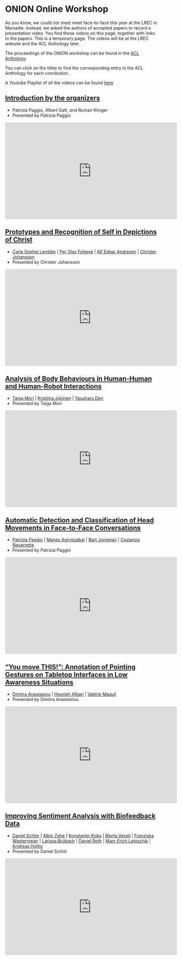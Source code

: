 # ONION Online Workshop

As you know, we could not meet meet face-to-face this year at the LREC in Marseille. Instead, we asked the authors of accepted papers to record a presentation video. You find these videos on this page, together with links to the papers. This is a temporary page. The videos will be at the LREC website and the ACL Anthology later.

The proceedings of the ONION workshop can be found in the [ACL Anthology](https://www.aclweb.org/anthology/volumes/2020.onion-1/).

You can click on the titles to find the corresponding entry in the ACL Anthology for each conribution.

A Youtube Playlist of all the videos can be found [here](https://www.youtube.com/playlist?list=PLgTsfNOn0OEVSXG_sHlZ5ZP_FAJsRAQBV)

## [Introduction by the organizers](https://www.aclweb.org/anthology/2020.onion-1.0/)

* Patrizia Paggio, Albert Gatt, and Roman Klinger
* Presented by Patrizia Paggio

<iframe width="560" height="315" src="https://www.youtube.com/embed/qFeIkIpZwpc" frameborder="0" allow="accelerometer; autoplay; encrypted-media; gyroscope; picture-in-picture" allowfullscreen></iframe>

## [Prototypes and Recognition of Self in Depictions of Christ](https://www.aclweb.org/anthology/2020.onion-1.1/)

* [Carla Sophie Lembke](https://www.aclweb.org/anthology/people/c/carla-sophie-lembke/) | [Per Olav Folgerø](https://www.aclweb.org/anthology/people/p/per-olav-folgero/) | [Alf Edgar Andresen](https://www.aclweb.org/anthology/people/a/alf-edgar-andresen/) | [Christer Johansson](https://www.aclweb.org/anthology/people/c/christer-johansson/)
* Presented by Christer Johansson

<iframe width="560" height="315" src="https://www.youtube.com/embed/qFeIkIpZwpc" frameborder="0" allow="accelerometer; autoplay; encrypted-media; gyroscope; picture-in-picture" allowfullscreen></iframe>

## [Analysis of Body Behaviours in Human-Human and Human-Robot Interactions](https://www.aclweb.org/anthology/2020.onion-1.2/) 

* [Taiga Mori](https://www.aclweb.org/anthology/people/t/taiga-mori/) | [Kristiina Jokinen](https://www.aclweb.org/anthology/people/k/kristiina-jokinen/) | [Yasuharu Den](https://www.aclweb.org/anthology/people/y/yasuharu-den/)
* Presented by Taiga Mori

<iframe width="560" height="315" src="https://www.youtube.com/embed/dqJe_0v-9aI" frameborder="0" allow="accelerometer; autoplay; encrypted-media; gyroscope; picture-in-picture" allowfullscreen></iframe>

## [Automatic Detection and Classification of Head Movements in Face-to-Face Conversations](https://www.aclweb.org/anthology/2020.onion-1.3/)

* [Patrizia Paggio](https://www.aclweb.org/anthology/people/p/patrizia-paggio/) | [Manex Agirrezabal](https://www.aclweb.org/anthology/people/m/manex-agirrezabal/) | [Bart Jongejan](https://www.aclweb.org/anthology/people/b/bart-jongejan/) | [Costanza Navarretta](https://www.aclweb.org/anthology/people/c/costanza-navarretta/)
* Presented by Patrizia Paggio

<iframe width="560" height="315" src="https://www.youtube.com/embed/2JiesSOMzC4" frameborder="0" allow="accelerometer; autoplay; encrypted-media; gyroscope; picture-in-picture" allowfullscreen></iframe>

## [“You move THIS!”: Annotation of Pointing Gestures on Tabletop Interfaces in Low Awareness Situations](https://www.aclweb.org/anthology/2020.onion-1.4/)

* [Dimitra Anastasiou](https://www.aclweb.org/anthology/people/d/dimitra-anastasiou/) | [Hoorieh Afkari](https://www.aclweb.org/anthology/people/h/hoorieh-afkari/) | [Valérie Maquil](https://www.aclweb.org/anthology/people/v/valerie-maquil/)
* Presented by Dimitra Anastasiou

<iframe width="560" height="315" src="https://www.youtube.com/embed/2JiesSOMzC4" frameborder="0" allow="accelerometer; autoplay; encrypted-media; gyroscope; picture-in-picture" allowfullscreen></iframe>

## [Improving Sentiment Analysis with Biofeedback Data](https://www.aclweb.org/anthology/2020.onion-1.5/)

* [Daniel Schlör](https://www.aclweb.org/anthology/people/d/daniel-schlor/) | [Albin Zehe](https://www.aclweb.org/anthology/people/a/albin-zehe/) | [Konstantin Kobs](https://www.aclweb.org/anthology/people/k/konstantin-kobs/) | [Blerta Veseli](https://www.aclweb.org/anthology/people/b/blerta-veseli/) | [Franziska Westermeier](https://www.aclweb.org/anthology/people/f/franziska-westermeier/) | [Larissa Brübach](https://www.aclweb.org/anthology/people/l/larissa-brubach/) | [Daniel Roth](https://www.aclweb.org/anthology/people/d/daniel-roth/) | [Marc Erich Latoschik](https://www.aclweb.org/anthology/people/m/marc-erich-latoschik/) | [Andreas Hotho](https://www.aclweb.org/anthology/people/a/andreas-hotho/)
* Presented by Daniel Schlör

<iframe width="560" height="315" src="https://www.youtube.com/embed/2JiesSOMzC4" frameborder="0" allow="accelerometer; autoplay; encrypted-media; gyroscope; picture-in-picture" allowfullscreen></iframe>
